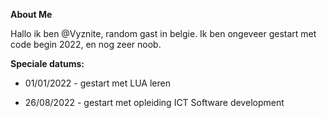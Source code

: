 **About Me**

Hallo ik ben @Vyznite, random gast in belgie.
Ik ben ongeveer gestart met code begin 2022, en nog zeer noob.



**Speciale datums:**
- 01/01/2022 - gestart met LUA leren

- 26/08/2022 - gestart met opleiding ICT Software development
